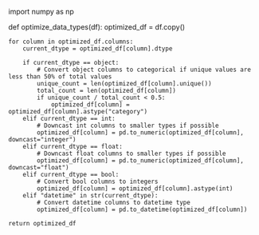 import numpy as np

def optimize_data_types(df):
    optimized_df = df.copy()

    for column in optimized_df.columns:
        current_dtype = optimized_df[column].dtype

        if current_dtype == object:
            # Convert object columns to categorical if unique values are less than 50% of total values
            unique_count = len(optimized_df[column].unique())
            total_count = len(optimized_df[column])
            if unique_count / total_count < 0.5:
                optimized_df[column] = optimized_df[column].astype("category")
        elif current_dtype == int:
            # Downcast int columns to smaller types if possible
            optimized_df[column] = pd.to_numeric(optimized_df[column], downcast="integer")
        elif current_dtype == float:
            # Downcast float columns to smaller types if possible
            optimized_df[column] = pd.to_numeric(optimized_df[column], downcast="float")
        elif current_dtype == bool:
            # Convert bool columns to integers
            optimized_df[column] = optimized_df[column].astype(int)
        elif "datetime" in str(current_dtype):
            # Convert datetime columns to datetime type
            optimized_df[column] = pd.to_datetime(optimized_df[column])

    return optimized_df
